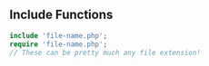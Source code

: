 ## Include Functions

```php
include 'file-name.php';
require 'file-name.php';
// These can be pretty much any file extension!
```
